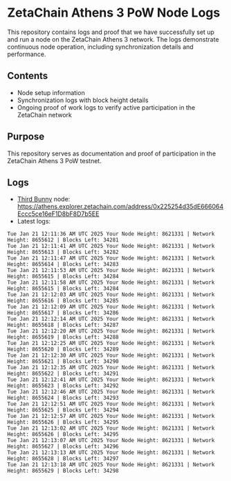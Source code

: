 # ZetaChain Athens 3 PoW Node Logs
This repository contains logs and proof that we have successfully set up and run a node on the ZetaChain Athens 3 network. The logs demonstrate continuous node operation, including synchronization details and performance.

## Contents
- Node setup information
- Synchronization logs with block height details
- Ongoing proof of work logs to verify active participation in the ZetaChain network

## Purpose
This repository serves as documentation and proof of participation in the ZetaChain Athens 3 PoW testnet.

## Logs

- [Third Bunny](https://thirdbunny.xyz/) node: https://athens.explorer.zetachain.com/address/0x225254d35dE666064Eccc5ce16eF1D8bF8D7b5EE
- Latest logs:
```
Tue Jan 21 12:11:36 AM UTC 2025 Your Node Height: 8621331 | Network Height: 8655612 | Blocks Left: 34281
Tue Jan 21 12:11:41 AM UTC 2025 Your Node Height: 8621331 | Network Height: 8655613 | Blocks Left: 34282
Tue Jan 21 12:11:47 AM UTC 2025 Your Node Height: 8621331 | Network Height: 8655614 | Blocks Left: 34283
Tue Jan 21 12:11:53 AM UTC 2025 Your Node Height: 8621331 | Network Height: 8655615 | Blocks Left: 34284
Tue Jan 21 12:11:58 AM UTC 2025 Your Node Height: 8621331 | Network Height: 8655615 | Blocks Left: 34284
Tue Jan 21 12:12:03 AM UTC 2025 Your Node Height: 8621331 | Network Height: 8655616 | Blocks Left: 34285
Tue Jan 21 12:12:09 AM UTC 2025 Your Node Height: 8621331 | Network Height: 8655617 | Blocks Left: 34286
Tue Jan 21 12:12:14 AM UTC 2025 Your Node Height: 8621331 | Network Height: 8655618 | Blocks Left: 34287
Tue Jan 21 12:12:20 AM UTC 2025 Your Node Height: 8621331 | Network Height: 8655619 | Blocks Left: 34288
Tue Jan 21 12:12:25 AM UTC 2025 Your Node Height: 8621331 | Network Height: 8655620 | Blocks Left: 34289
Tue Jan 21 12:12:30 AM UTC 2025 Your Node Height: 8621331 | Network Height: 8655621 | Blocks Left: 34290
Tue Jan 21 12:12:35 AM UTC 2025 Your Node Height: 8621331 | Network Height: 8655622 | Blocks Left: 34291
Tue Jan 21 12:12:41 AM UTC 2025 Your Node Height: 8621331 | Network Height: 8655623 | Blocks Left: 34292
Tue Jan 21 12:12:46 AM UTC 2025 Your Node Height: 8621331 | Network Height: 8655624 | Blocks Left: 34293
Tue Jan 21 12:12:51 AM UTC 2025 Your Node Height: 8621331 | Network Height: 8655625 | Blocks Left: 34294
Tue Jan 21 12:12:57 AM UTC 2025 Your Node Height: 8621331 | Network Height: 8655626 | Blocks Left: 34295
Tue Jan 21 12:13:02 AM UTC 2025 Your Node Height: 8621331 | Network Height: 8655626 | Blocks Left: 34295
Tue Jan 21 12:13:07 AM UTC 2025 Your Node Height: 8621331 | Network Height: 8655627 | Blocks Left: 34296
Tue Jan 21 12:13:13 AM UTC 2025 Your Node Height: 8621331 | Network Height: 8655628 | Blocks Left: 34297
Tue Jan 21 12:13:18 AM UTC 2025 Your Node Height: 8621331 | Network Height: 8655629 | Blocks Left: 34298
```
